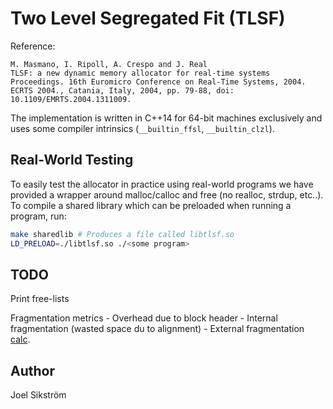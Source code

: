 # Two Level Segregated Fit (TLSF)

Reference:
```
M. Masmano, I. Ripoll, A. Crespo and J. Real
TLSF: a new dynamic memory allocator for real-time systems
Proceedings. 16th Euromicro Conference on Real-Time Systems, 2004. ECRTS 2004., Catania, Italy, 2004, pp. 79-88, doi: 10.1109/EMRTS.2004.1311009.
```

The implementation is written in C++14 for 64-bit machines exclusively and uses some compiler intrinsics (`__builtin_ffsl`, `__builtin_clzl`).

## Real-World Testing

To easily test the allocator in practice using real-world programs we have provided a wrapper around malloc/calloc and free (no realloc, strdup, etc..).
To compile a shared library which can be preloaded when running a program, run:
```bash
make sharedlib # Produces a file called libtlsf.so
LD_PRELOAD=./libtlsf.so ./<some program>
```

## TODO

Print free-lists

Fragmentation metrics
    - Overhead due to block header
    - Internal fragmentation (wasted space du to alignment)
    - External fragmentation [calc](https://stackoverflow.com/questions/4586972/how-to-calculate-fragmentation).


## Author
Joel Sikström
